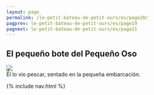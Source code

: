 ```yaml
---
layout: page
permalink: /le-petit-bateau-de-petit-ours/es/page20/
pagprev: le-petit-bateau-de-petit-ours/es/page19
pagnext: le-petit-bateau-de-petit-ours/es/page21
---
```


## El pequeño bote del Pequeño Oso

<img src="{{ site.baseurl }}/img/le-petit-bateau-de-petit-ours/page20.jpg"/>

<div class="childbook-text">
Él lo vio pescar, sentado en la pequeña embarcación.
</div>

{% include nav.html %}
